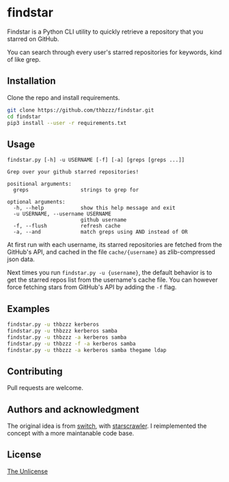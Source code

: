 # findstar

Findstar is a Python CLI utility to quickly retrieve a repository that you starred on GitHub.

You can search through every user's starred repositories for keywords, kind of like grep.

## Installation

Clone the repo and install requirements.

```bash
git clone https://github.com/thbzzz/findstar.git
cd findstar
pip3 install --user -r requirements.txt
```

## Usage

```
findstar.py [-h] -u USERNAME [-f] [-a] [greps [greps ...]]

Grep over your github starred repositories!

positional arguments:
  greps                 strings to grep for

optional arguments:
  -h, --help            show this help message and exit
  -u USERNAME, --username USERNAME
                        github username
  -f, --flush           refresh cache
  -a, --and             match greps using AND instead of OR
```

At first run with each username, its starred repositories are fetched from the GitHub's API, and cached in the file `cache/{username}` as zlib-compressed json data.

Next times you run `findstar.py -u {username}`, the default behavior is to get the starred repos list from the username's cache file. You can however force fetching stars from GitHub's API by adding the `-f` flag.


## Examples

```bash
findstar.py -u thbzzz kerberos
findstar.py -u thbzzz kerberos samba
findstar.py -u thbzzz -a kerberos samba
findstar.py -u thbzzz -f -a kerberos samba
findstar.py -u thbzzz -a kerberos samba thegame ldap
```

## Contributing
Pull requests are welcome.

## Authors and acknowledgment
The original idea is from [switch](https://github.com/0xswitch), with [starscrawler](https://github.com/0xswitch/starscrawler). I reimplemented the concept with a more maintanable code base.

## License
[The Unlicense](https://unlicense.org/)